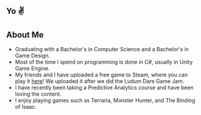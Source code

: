## Yo ✌️

<!--
**obliterine/obliterine** is a ✨ _special_ ✨ repository because its `README.md` (this file) appears on your GitHub profile.

Here are some ideas to get you started:

- 🔭 I’m currently working on ...
- 🌱 I’m currently learning ...
- 👯 I’m looking to collaborate on ...
- 🤔 I’m looking for help with ...
- 💬 Ask me about ...
- 📫 How to reach me: ...
- 😄 Pronouns: ...
- ⚡ Fun fact: ...
-->

## About Me
- Graduating with a Bachelor's in Computer Science and a Bachelor's in Game Design.
- Most of the time I spend on programming is done in C#, usually in Unity Game Engine.
- My friends and I have uploaded a free game to Steam, where you can play it [here](https://store.steampowered.com/app/3324230/Critter_Gang/)! We uploaded it after we did the Ludum Dare Game Jam.
- I have recently been taking a Predictive Analytics course and have been loving the content.
- I enjoy playing games such as Terraria, Monster Hunter, and The Binding of Isaac.

